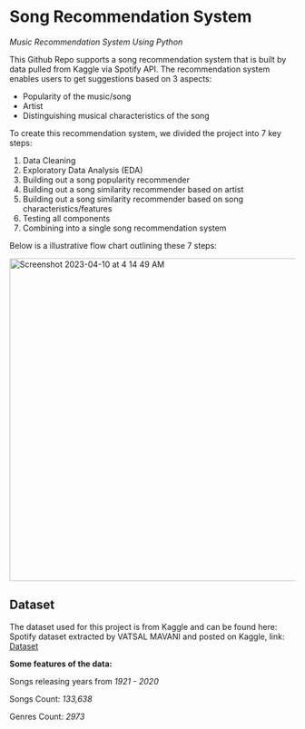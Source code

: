 # Song Recommendation System
*Music Recommendation System Using Python*

This Github Repo supports a song recommendation system that is built by data pulled from Kaggle via Spotify API. The recommendation system enables users to get suggestions based on 3 aspects:
* Popularity of the music/song
* Artist
* Distinguishing musical characteristics of the song

To create this recommendation system, we divided the project into 7 key steps:
1. Data Cleaning
2. Exploratory Data Analysis (EDA)
3. Building out a song popularity recommender
4. Building out a song similarity recommender based on artist
5. Building out a song similarity recommender based on song characteristics/features
6. Testing all components
7. Combining into a single song recommendation system

Below is a illustrative flow chart outlining these 7 steps:

<img width="569" alt="Screenshot 2023-04-10 at 4 14 49 AM" src="https://user-images.githubusercontent.com/112578035/230861811-337834dc-09df-48ef-befe-9db940c443a7.png">



## Dataset
The dataset used for this project is from Kaggle and can be found here: 
Spotify dataset extracted by VATSAL MAVANI and posted on Kaggle, link: [Dataset](https://www.kaggle.com/datasets/vatsalmavani/spotify-dataset)


**Some features of the data:**

Songs releasing years from *1921 - 2020*

Songs Count: *133,638*

Genres Count: *2973*